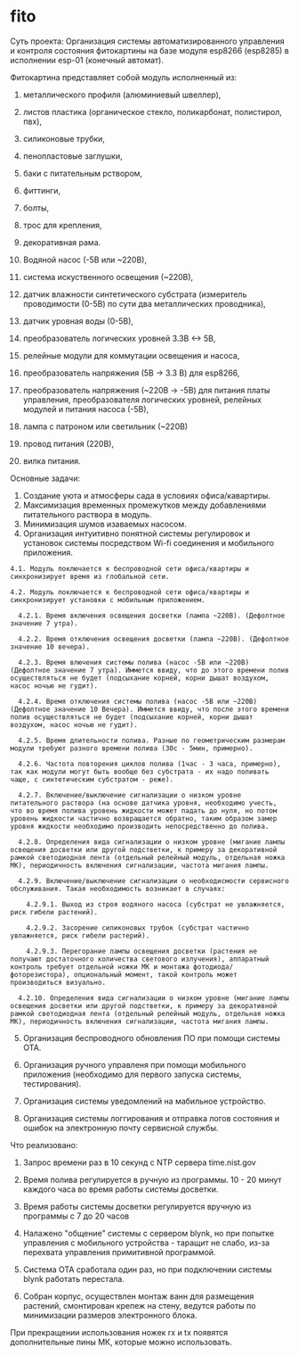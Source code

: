 # fito
Суть проекта:
Организация системы автоматизированного управления и контроля состояния фитокартины на базе модуля esp8266 (esp8285) в исполнении esp-01 (конечный автомат).

Фитокартина представляет собой модуль исполненный из:
  1. металлического профиля (алюминиевый швеллер),
  2. листов пластика (органическое стекло, поликарбонат, полистирол, пвх),
  3. силиконовые трубки,
  4. пенопластовые заглушки,
  5. баки с питательным рствором, 
  6. фиттинги,
  7. болты,
  8. трос для крепления,
  9. декоративная рама.

  10. Водяной насос (-5В или ~220В), 
  11. система искуственного освещения (~220В), 
  12. датчик влажности синтетического субстрата (измеритель проводимости (0-5В) по сути два металлических проводника),
  13. датчик уровная воды (0-5В),
  14. преобразователь логических уровней 3.3В <-> 5В, 
  15. релейные модули для коммутации освещения и насоса,
  16. преобразователь напряжения (5В -> 3.3 В) для esp8266,
  17. преобразователь напряжения (~220В -> -5В) для питания платы управления, преобразователя логических уровней, релейных модулей и питания насоса (-5В),
  18. лампа с патроном или светильник (~220В)
  19. провод питания (220В),
  20. вилка питания.

Основные задачи:
  1. Создание уюта и атмосферы сада в условиях офиса/кавартиры.
  2. Максимизация временных промежутков между добавлениями питательного раствора в модуль.
  3. Минимизация шумов изаваемых насосом.
  4. Организация интуитивно понятной системы регулировок и установок системы посредством Wi-fi соединения и мобильного приложения.
  
    4.1. Модуль поключается к беспроводной сети офиса/квартиры и синхронизирует время из глобальной сети.
  
    4.2. Модуль поключается к беспроводной сети офиса/квартиры и синхронизирует установки с мобильным приложением.
  
      4.2.1. Время включения освещения досветки (лампа ~220В). (Дефолтное значение 7 утра).
  
      4.2.2. Время отключения освещения досветки (лампа ~220В). (Дефолтное значение 10 вечера).
  
      4.2.3. Время влючения системы полива (насос -5В или ~220В) (Дефолтное значение 7 утра). Иммется ввиду, что до этого времени полив осуществляться не будет (подсыхание корней, корни дышат воздухом, насос ночью не гудит).
 
      4.2.4. Время отключения системы полива (насос -5В или ~220В) (Дефолтное значение 10 Вечера). Иммется ввиду, что после этого времени полив осуществляться не будет (подсыхание корней, корни дышат воздухом, насос ночью не гудит).
 
      4.2.5. Время длительности полива. Разные по геометрическим размерам модули требуют разного времени полива (30с - 5мин, примерно).
 
      4.2.6. Частота повторения циклов полива (1час - 3 часа, примерно), так как модули могут быть вообще без субстрата - их надо поливать чаще, с синтетическим субстратом - реже).
  
      4.2.7. Включение/выключение сигнализации о низком уровне питательного раствора (на основе датчика уровня, необходимо учесть, что во время полива уровень жидкости может падать до нуля, но потом уровень жидкости частично возвращается обратно, таким образом замер уровня жидкости необходимо производить непосредственно до полива.
  
      4.2.8. Определения вида сигнализации о низком уровне (мигание лампы освещения досветки или другой подстветки, к примеру за декоративной рамкой светодиодная лента (отдельный релейный модуль, отдельная ножка МК), периодичность включения сигнализации, частота мигания лампы.
  
      4.2.9. Включение/выключение сигнализации о необходисмости сервисного обслуживания. Такая необходимость возникает в случаях:
        
        4.2.9.1. Выход из строя водяного насоса (субстрат не увлажняется, риск гибели растений).
        
        4.2.9.2. Засорение силиконовых трубок (субстрат частично увлажняется, риск гибели растерий).
        
        4.2.9.3. Перегорание лампы освещения досветки (растения не получают достаточного количества светового излучения), аппаратный контроль требует отдельной ножки МК и монтажа фотодиода/фоторезистора), опциональный момент, такой контроль может производиться визуально.
        
      4.2.10. Определения вида сигнализации о низком уровне (мигание лампы освещения досветки или другой подстветки, к примеру за декоративной рамкой светодиодная лента (отдельный релейный модуль, отдельная ножка МК), периодичность включения сигнализации, частота мигания лампы.
    
    
  5. Организация беспроводного обновления ПО при помощи системы OTA.
  
  6. Организация ручного управленя при помощи мобильного приложения (необходимо для первого запуска системы, тестирования).
  
  7. Организация системы уведомлений на мабильное устройство.
  
  8. Организация системы логгирования и отправка логов состояния и ошибок на электронную почту сервисной службы.


Что реализовано:
  1. Запрос времени раз в 10 секунд с NTP сервера time.nist.gov
  
  2. Время полива регулируется в ручную из программы. 10 - 20 минут каждого часа во время работы системы досветки.

  3. Время работы системы досветки регулируется вручную из программы с 7 до 20 часов

  4. Налажено "общение" системы с сервером blynk, но при попытке управления с мобильного устройства - таращит не слабо, из-за перехвата управления примитивной программой.

  5. Система OTA сработала один раз, но при подключении системы blynk работать перестала.

  6. Собран корпус, осуществлен монтаж ванн для размещения растений, смонтирован крепеж на стену, ведутся работы по минимизации размеров электронного блока.

При прекращении использования ножек rx и tx появятся дополнительные пины МК, которые можно использовать.










